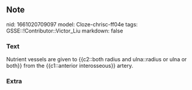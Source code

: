 ## Note
nid: 1661020709097
model: Cloze-chrisc-ff04e
tags: GSSE::!Contributor::Victor_Liu
markdown: false

### Text
Nutrient vessels are given to {{c2::both radius and ulna::radius or ulna or both}} from the {{c1::anterior interosseous}} artery.

### Extra

